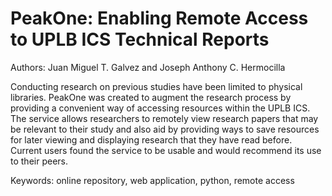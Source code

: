 # PeakOne: Enabling Remote Access to UPLB ICS Technical Reports
Authors: Juan Miguel T. Galvez and Joseph Anthony C. Hermocilla

Conducting research on previous studies have been limited to physical libraries. PeakOne was created to augment the research process by providing a convenient way of accessing resources within the UPLB ICS. The service allows researchers to remotely view research papers that may be relevant to their study and also aid by providing ways to save resources for later viewing and displaying research that they have read before. Current users found the service to be usable and would recommend its use to their peers.

Keywords: online repository, web application, python, remote access
